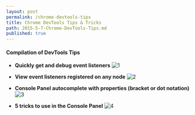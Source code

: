 ```yaml
---
layout: post
permalink: /chrome-devtools-tips
title: Chrome DevTools Tips & Tricks
path: 2015-5-7-Chrome-DevTools-Tips.md
published: true
---
```


#### Compilation of DevTools Tips
- **Quickly get and debug event listeners**
![1](https://gallery.mailchimp.com/2acb3bbbd6a2455edb2e65494/images/2bd8eb7f-52dd-4cdc-a6ab-058fc47f089f.gif)

- **View event listeners registered on any node**
![2](https://gallery.mailchimp.com/2acb3bbbd6a2455edb2e65494/images/457beeff-f74f-45b8-b02e-35846c65d246.gif)

- **Console Panel autocomplete with properties (bracket or dot notation)**
![3](https://gallery.mailchimp.com/2acb3bbbd6a2455edb2e65494/images/505da29f-3a81-4691-a2c8-32162ce9d483.gif)

- **5 tricks to use in the Console Panel**
![4](https://gallery.mailchimp.com/2acb3bbbd6a2455edb2e65494/images/37ca7eff-c50c-4661-9f05-324833250c57.gif)
